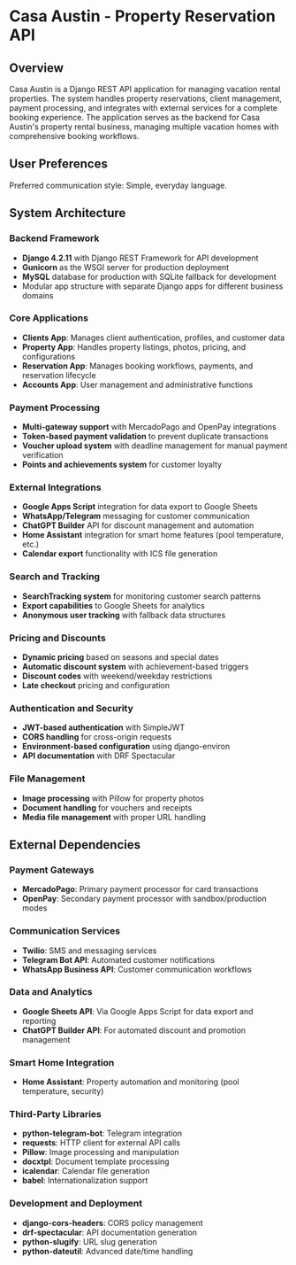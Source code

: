 # Casa Austin - Property Reservation API

## Overview

Casa Austin is a Django REST API application for managing vacation rental properties. The system handles property reservations, client management, payment processing, and integrates with external services for a complete booking experience. The application serves as the backend for Casa Austin's property rental business, managing multiple vacation homes with comprehensive booking workflows.

## User Preferences

Preferred communication style: Simple, everyday language.

## System Architecture

### Backend Framework
- **Django 4.2.11** with Django REST Framework for API development
- **Gunicorn** as the WSGI server for production deployment
- **MySQL** database for production with SQLite fallback for development
- Modular app structure with separate Django apps for different business domains

### Core Applications
- **Clients App**: Manages client authentication, profiles, and customer data
- **Property App**: Handles property listings, photos, pricing, and configurations
- **Reservation App**: Manages booking workflows, payments, and reservation lifecycle
- **Accounts App**: User management and administrative functions

### Payment Processing
- **Multi-gateway support** with MercadoPago and OpenPay integrations
- **Token-based payment validation** to prevent duplicate transactions
- **Voucher upload system** with deadline management for manual payment verification
- **Points and achievements system** for customer loyalty

### External Integrations
- **Google Apps Script** integration for data export to Google Sheets
- **WhatsApp/Telegram** messaging for customer communication
- **ChatGPT Builder** API for discount management and automation
- **Home Assistant** integration for smart home features (pool temperature, etc.)
- **Calendar export** functionality with ICS file generation

### Search and Tracking
- **SearchTracking system** for monitoring customer search patterns
- **Export capabilities** to Google Sheets for analytics
- **Anonymous user tracking** with fallback data structures

### Pricing and Discounts
- **Dynamic pricing** based on seasons and special dates
- **Automatic discount system** with achievement-based triggers
- **Discount codes** with weekend/weekday restrictions
- **Late checkout** pricing and configuration

### Authentication and Security
- **JWT-based authentication** with SimpleJWT
- **CORS handling** for cross-origin requests
- **Environment-based configuration** using django-environ
- **API documentation** with DRF Spectacular

### File Management
- **Image processing** with Pillow for property photos
- **Document handling** for vouchers and receipts
- **Media file management** with proper URL handling

## External Dependencies

### Payment Gateways
- **MercadoPago**: Primary payment processor for card transactions
- **OpenPay**: Secondary payment processor with sandbox/production modes

### Communication Services
- **Twilio**: SMS and messaging services
- **Telegram Bot API**: Automated customer notifications
- **WhatsApp Business API**: Customer communication workflows

### Data and Analytics
- **Google Sheets API**: Via Google Apps Script for data export and reporting
- **ChatGPT Builder API**: For automated discount and promotion management

### Smart Home Integration
- **Home Assistant**: Property automation and monitoring (pool temperature, security)

### Third-Party Libraries
- **python-telegram-bot**: Telegram integration
- **requests**: HTTP client for external API calls
- **Pillow**: Image processing and manipulation
- **docxtpl**: Document template processing
- **icalendar**: Calendar file generation
- **babel**: Internationalization support

### Development and Deployment
- **django-cors-headers**: CORS policy management
- **drf-spectacular**: API documentation generation
- **python-slugify**: URL slug generation
- **python-dateutil**: Advanced date/time handling